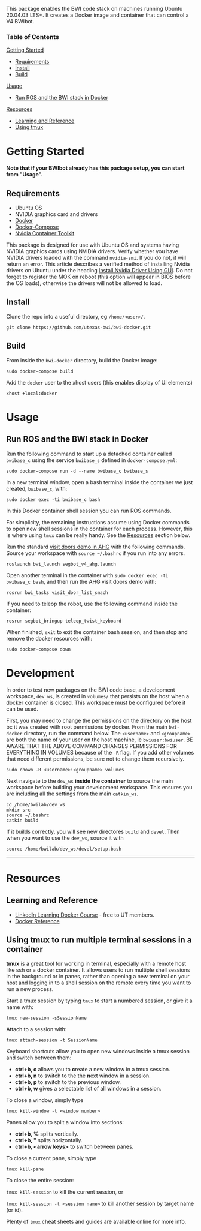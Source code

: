 This package enables the BWI code stack on machines running Ubuntu 20.04.03 LTS+.  It creates a Docker image and container that can control a V4 BWIbot.

### Table of Contents

[Getting Started](#getting-started)
- [Requirements](#requirements)
- [Install](#install)
- [Build](#build)

[Usage](#usage)
- [Run ROS and the BWI stack in Docker](#run-ros-and-the-bwi-stack-in-docker)

[Resources](#resources)
- [Learning and Reference](#learning-and-reference)
- [Using tmux](#using-tmux-to-run-terminal-sessions-in-the-background-of-a-container)

# Getting Started

**Note that if your BWIbot already has this package setup, you can start from "Usage".**

## Requirements

- Ubuntu OS
- NVIDIA graphics card and drivers
- [Docker](https://docs.docker.com/engine/install/ubuntu/)
- [Docker-Compose](https://docs.docker.com/compose/install/)
- [Nvidia Container Toolkit](https://docs.nvidia.com/datacenter/cloud-native/container-toolkit/install-guide.html#docker)

This package is designed for use with Ubuntu OS and systems having NVIDIA graphics cards using NVIDIA drivers.  Verify whether you have NVIDIA drivers loaded with the command `nvidia-smi`.  If you do not, it will return an error.  This article describes a verified method of installing Nvidia drivers on Ubuntu under the heading [Install Nvidia Driver Using GUI](https://phoenixnap.com/kb/install-nvidia-drivers-ubuntu).  Do not forget to register the MOK on reboot (this option will appear in BIOS before the OS loads), otherwise the drivers will not be allowed to load.

## Install

Clone the repo into a useful directory, eg `/home/<user>/`.
```
git clone https://github.com/utexas-bwi/bwi-docker.git
```

## Build

From inside the `bwi-docker` directory, build the Docker image:
```
sudo docker-compose build
```

Add the `docker` user to the xhost users (this enables display of UI elements)
```
xhost +local:docker
```

# Usage
## Run ROS and the BWI stack in Docker

Run the following command to start up a detached container called `bwibase_c` using the service `bwibase_s` defined in `docker-compose.yml`:
```
sudo docker-compose run -d --name bwibase_c bwibase_s
```

In a new terminal window, open a bash terminal inside the container we just created, `bwibase_c`, with:
```
sudo docker exec -ti bwibase_c bash
```

In this Docker container shell session you can run ROS commands.

For simplicity, the remaining instructions assume using Docker commands to open new shell sessions in the container for each process.  However, this is where using `tmux` can be really handy.  See the [Resources](#resources) section below.

Run the standard [visit doors demo in AHG](https://github.com/utexas-bwi/bwi/blob/master/demo_v4.md) with the following commands.  Source your workspace with `source ~/.bashrc` if you run into any errors.
```
roslaunch bwi_launch segbot_v4_ahg.launch
```

Open another terminal in the container with `sudo docker exec -ti bwibase_c bash`, and then run the AHG visit doors demo with:

```
rosrun bwi_tasks visit_door_list_smach
```

If you need to teleop the robot, use the following command inside the container:
```
rosrun segbot_bringup teleop_twist_keyboard
```

When finished, `exit` to exit the container bash session, and then stop and remove the docker resources with:
```
sudo docker-compose down
```

# Development

In order to test new packages on the BWI code base, a development workspace, `dev_ws`, is created in `volumes/` that persists on the host when a docker container is closed.  This workspace must be configured before it can be used.

First, you may need to change the permissions on the directory on the host bc it was created with root permissions by docker.  From the main `bwi-docker` directory, run the command below.  The `<username>` and `<groupname>` are both the name of your user on the host machine, ie `bwiuser:bwiuser`.  BE AWARE THAT THE ABOVE COMMAND CHANGES PERMISSIONS FOR EVERYTHING IN VOLUMES because of the `-R` flag.  If you add other volumes that need different permissions, be sure not to change them recursively.
```
sudo chown -R <username>:<groupname> volumes
```
Next navigate to the `dev_ws` **inside the container** to source the main workspace before building your development workspace.  This ensures you are including all the settings from the main `catkin_ws`.
```
cd /home/bwilab/dev_ws
mkdir src
source ~/.bashrc
catkin build
```
If it builds correctly, you will see new directores `build` and `devel`.  Then when you want to use the `dev_ws`, source it with
```
source /home/bwilab/dev_ws/devel/setup.bash
```
____________

# Resources

## Learning and Reference
- [LinkedIn Learning Docker Course](https://www.linkedin.com/learning-login/share?account=36306084&forceAccount=false&redirect=https%3A%2F%2Fwww.linkedin.com%2Flearning%2Flearning-docker-2018%3Ftrk%3Dshare_ent_url%26shareId%3D%252F%252FR0%252F9JHQI2Iyed65k0LzQ%253D%253D) - free to UT members.
- [Docker Reference](https://docs.docker.com/reference/)


## Using tmux to run multiple terminal sessions in a container


**tmux** is a great tool for working in terminal, especially with a remote host like ssh or a docker container.  It allows users to run multiple shell sessions in the background or in panes, rather than opening a new terminal on your host and logging in to a shell session on the remote every time you want to run a new process.

Start a tmux session by typing `tmux` to start a numbered session, or give it a name with:
```
tmux new-session -sSessionName
```

Attach to a session with:
```
tmux attach-session -t SessionName
```

Keyboard shortcuts allow you to open new windows inside a tmux session and switch between them:

- **ctrl+b, c** allows you to **c**reate a new window in a tmux session.
- **ctrl+b, n** to switch to the the **n**ext window in a session.
- **ctrl+b, p** to switch to the **p**revious window.
- **ctrl+b, w** gives a selectable list of all windows in a session.

To close a window, simply type
```
tmux kill-window -t <window number>
```

Panes allow you to split a window into sections:
- **ctrl+b, %** splits vertically.
- **ctrl+b, "** splits horizontally.
- **ctrl+b, \<arrow keys\>** to switch between panes.

To close a current pane, simply type
```
tmux kill-pane
```

To close the entire session:

`tmux kill-session` to kill the current session, or

`tmux kill-session -t <session name>` to kill another session by target name (or id).

Plenty of `tmux` cheat sheets and guides are available online for more info.
